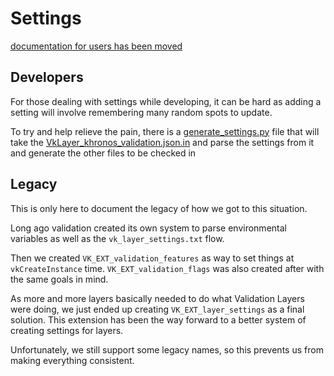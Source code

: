 # Settings

[documentation for users has been moved](./khronos_validation_layer.md#configuring-the-validation-layer)

## Developers

For those dealing with settings while developing, it can be hard as adding a setting will involve remembering many random spots to update.

To try and help relieve the pain, there is a [generate_settings.py](../scripts/generate_settings.py) file that will take the [VkLayer_khronos_validation.json.in](../layers/VkLayer_khronos_validation.json.in) and parse the settings from it and generate the other files to be checked in

## Legacy

This is only here to document the legacy of how we got to this situation.

Long ago validation created its own system to parse environmental variables as well as the `vk_layer_settings.txt` flow.

Then we created `VK_EXT_validation_features` as way to set things at `vkCreateInstance` time. `VK_EXT_validation_flags` was also created after with the same goals in mind.

As more and more layers basically needed to do what Validation Layers were doing, we just ended up creating `VK_EXT_layer_settings` as a final solution. This extension has been the way forward to a better system of creating settings for layers.

Unfortunately, we still support some legacy names, so this prevents us from making everything consistent.